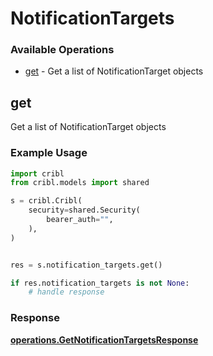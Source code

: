 # NotificationTargets

### Available Operations

* [get](#get) - Get a list of NotificationTarget objects

## get

Get a list of NotificationTarget objects

### Example Usage

```python
import cribl
from cribl.models import shared

s = cribl.Cribl(
    security=shared.Security(
        bearer_auth="",
    ),
)


res = s.notification_targets.get()

if res.notification_targets is not None:
    # handle response
```


### Response

**[operations.GetNotificationTargetsResponse](../../models/operations/getnotificationtargetsresponse.md)**

